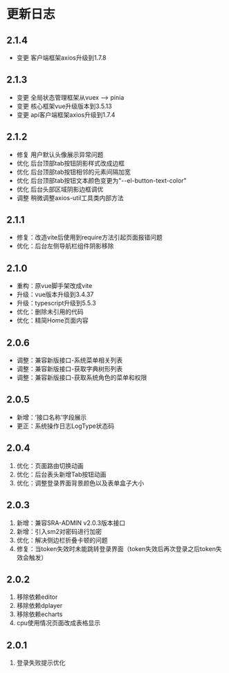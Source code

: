 # 更新日志


## 2.1.4
- 变更 客户端框架axios升级到1.7.8


## 2.1.3
- 变更 全局状态管理框架从vuex --> pinia
- 变更 核心框架vue升级版本到3.5.13
- 变更 api客户端框架axios升级到1.7.4


## 2.1.2
- 修复 用户默认头像展示异常问题
- 优化 后台顶部tab按钮阴影样式改成边框
- 优化 后台顶部tab按钮相邻的元素间隔加宽
- 优化 后台顶部tab按钮文本颜色变更为"--el-button-text-color"
- 优化 后台头部区域阴影边框调优
- 调整 稍微调整axios-util工具类内部方法


## 2.1.1
- 修复：改造vite后使用到require方法引起页面报错问题
- 优化：后台左侧导航栏组件阴影移除


## 2.1.0
- 重构：原vue脚手架改成vite
- 升级：vue版本升级到3.4.37
- 升级：typescript升级到5.5.3
- 优化：删除未引用的代码
- 优化：精简Home页面内容


## 2.0.6
- 调整：兼容新版接口-系统菜单相关列表
- 调整：兼容新版接口-获取字典树形列表
- 调整：兼容新版接口-获取系统角色的菜单和权限


## 2.0.5
- 新增：‘接口名称’字段展示
- 更正：系统操作日志LogType状态码


## 2.0.4
1. 优化：页面路由切换动画
2. 优化：后台表头新增Tab按钮动画
3. 优化：调整登录界面背景颜色以及表单盒子大小


## 2.0.3
1. 新增：兼容SRA-ADMIN v2.0.3版本接口
2. 新增：引入sm2对密码进行加密
3. 优化：解决侧边栏折叠卡顿的问题
4. 修复：当token失效时未能跳转登录界面（token失效后再次登录之后token失效会触发）


## 2.0.2
1. 移除依赖editor
2. 移除依赖dplayer
3. 移除依赖echarts
4. cpu使用情况页面改成表格显示


## 2.0.1
1. 登录失败提示优化
